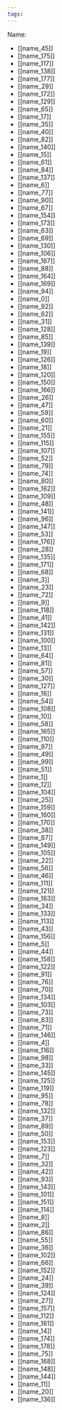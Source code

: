```yaml
---
tags:
---
```

Name:
- [[name_45]]
- [[name_175]]
- [[name_117]]
- [[name_138]]
- [[name_177]]
- [[name_29]]
- [[name_172]]
- [[name_129]]
- [[name_65]]
- [[name_17]]
- [[name_35]]
- [[name_40]]
- [[name_82]]
- [[name_140]]
- [[name_15]]
- [[name_61]]
- [[name_84]]
- [[name_137]]
- [[name_6]]
- [[name_77]]
- [[name_90]]
- [[name_67]]
- [[name_154]]
- [[name_173]]
- [[name_63]]
- [[name_69]]
- [[name_130]]
- [[name_106]]
- [[name_167]]
- [[name_88]]
- [[name_164]]
- [[name_169]]
- [[name_94]]
- [[name_0]]
- [[name_92]]
- [[name_62]]
- [[name_31]]
- [[name_128]]
- [[name_85]]
- [[name_139]]
- [[name_19]]
- [[name_126]]
- [[name_18]]
- [[name_120]]
- [[name_150]]
- [[name_166]]
- [[name_26]]
- [[name_47]]
- [[name_59]]
- [[name_60]]
- [[name_21]]
- [[name_155]]
- [[name_115]]
- [[name_107]]
- [[name_52]]
- [[name_79]]
- [[name_74]]
- [[name_80]]
- [[name_162]]
- [[name_109]]
- [[name_48]]
- [[name_141]]
- [[name_96]]
- [[name_147]]
- [[name_53]]
- [[name_176]]
- [[name_28]]
- [[name_135]]
- [[name_171]]
- [[name_68]]
- [[name_3]]
- [[name_23]]
- [[name_72]]
- [[name_9]]
- [[name_118]]
- [[name_41]]
- [[name_142]]
- [[name_131]]
- [[name_100]]
- [[name_13]]
- [[name_64]]
- [[name_81]]
- [[name_57]]
- [[name_30]]
- [[name_127]]
- [[name_16]]
- [[name_54]]
- [[name_108]]
- [[name_10]]
- [[name_58]]
- [[name_165]]
- [[name_110]]
- [[name_97]]
- [[name_49]]
- [[name_99]]
- [[name_51]]
- [[name_1]]
- [[name_12]]
- [[name_104]]
- [[name_25]]
- [[name_159]]
- [[name_160]]
- [[name_170]]
- [[name_38]]
- [[name_87]]
- [[name_149]]
- [[name_105]]
- [[name_22]]
- [[name_56]]
- [[name_46]]
- [[name_111]]
- [[name_121]]
- [[name_163]]
- [[name_34]]
- [[name_133]]
- [[name_113]]
- [[name_43]]
- [[name_156]]
- [[name_5]]
- [[name_44]]
- [[name_158]]
- [[name_122]]
- [[name_91]]
- [[name_76]]
- [[name_70]]
- [[name_134]]
- [[name_103]]
- [[name_73]]
- [[name_83]]
- [[name_71]]
- [[name_146]]
- [[name_4]]
- [[name_116]]
- [[name_98]]
- [[name_33]]
- [[name_145]]
- [[name_125]]
- [[name_119]]
- [[name_95]]
- [[name_78]]
- [[name_132]]
- [[name_37]]
- [[name_89]]
- [[name_50]]
- [[name_153]]
- [[name_123]]
- [[name_7]]
- [[name_32]]
- [[name_42]]
- [[name_93]]
- [[name_143]]
- [[name_101]]
- [[name_151]]
- [[name_114]]
- [[name_8]]
- [[name_2]]
- [[name_86]]
- [[name_55]]
- [[name_36]]
- [[name_102]]
- [[name_66]]
- [[name_152]]
- [[name_24]]
- [[name_39]]
- [[name_124]]
- [[name_27]]
- [[name_157]]
- [[name_112]]
- [[name_161]]
- [[name_14]]
- [[name_174]]
- [[name_178]]
- [[name_75]]
- [[name_168]]
- [[name_148]]
- [[name_144]]
- [[name_11]]
- [[name_20]]
- [[name_136]]
